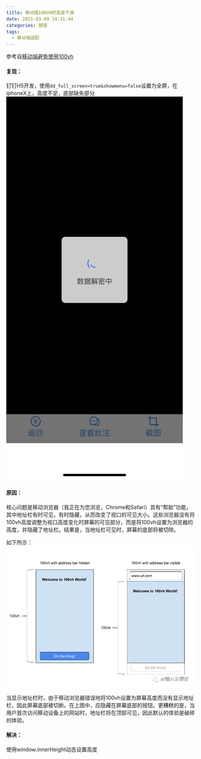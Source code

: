 ```yaml
---
title: 移动端100VH时高度不满
date: 2021-03-09 14:31:44
categories: 报错
tags:
  - 移动端适配
---
```


参考自[移动端避免使用100vh](https://blog.csdn.net/lgno2/article/details/109446447)
#### 复现：
钉钉H5开发，使用`dd_full_screen=true&showmenu=false`设置为全屏，在iphoneX上，高度不足，底部缺失部分
![](./移动端100VH时高度不满/image.png)

#### 原因：
核心问题是移动浏览器（我正在为您浏览，Chrome和Safari）具有“帮助”功能，其中地址栏有时可见，有时隐藏，从而改变了视口的可见大小。这些浏览器没有将100vh高度调整为视口高度变化时屏幕的可见部分，而是将100vh设置为浏览器的高度，并隐藏了地址栏。结果是，当地址栏可见时，屏幕的底部将被切除。

如下所示：
![](./移动端100VH时高度不满/image2.jpg)

当显示地址栏时，由于移动浏览器错误地将100vh设置为屏幕高度而没有显示地址栏，因此屏幕底部被切断。在上图中，应隐藏在屏幕底部的按钮。更糟糕的是，当用户首次访问移动设备上的网站时，地址栏将在顶部可见，因此默认的体验是破碎的体验。

#### 解决：
使用window.innerHeight动态设置高度